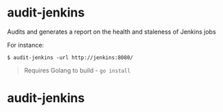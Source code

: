 audit-jenkins
===============

Audits and generates a report on the health and staleness of Jenkins jobs

For instance:

```
$ audit-jenkins -url http://jenkins:8080/
```

> Requires Golang to build - `go install`

# audit-jenkins
